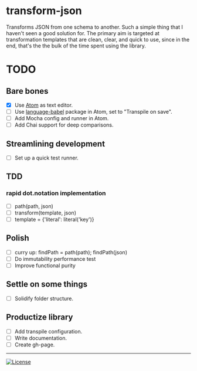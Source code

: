 # transform-json

Transforms JSON from one schema to another. Such a simple thing that I haven't seen a good solution for. The primary aim is targeted at transformation templates that are clean, clear, and quick to use, since in the end, that's the the bulk of the time spent using the library.

# TODO

## Bare bones

- [x] Use [Atom](https://atom.io/) as text editor.
- [ ] Use [language-babel](https://atom.io/packages/language-babel) package in Atom, set to "Transpile on save".
- [ ] Add Mocha config and runner in Atom.
- [ ] Add Chai support for deep comparisons.

## Streamlining development

- [ ] Set up a quick test runner.

## TDD

### rapid dot.notation implementation

- [ ] path(path, json)
- [ ] transform(template, json)
- [ ] template = {'literal': literal('key')}

## Polish

- [ ] curry up: findPath = path(path); findPath(json)
- [ ] Do immutability performance test
- [ ] Improve functional purity

## Settle on some things

- [ ] Solidify folder structure.

## Productize library

- [ ] Add transpile configuration.
- [ ] Write documentation.
- [ ] Create gh-page.

----
[![License](http://img.shields.io/:license-mit-blue.svg)](http://doge.mit-license.org)
